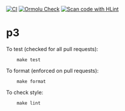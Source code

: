 [![CI](https://github.com/utgheith/p3/actions/workflows/haskell.yml/badge.svg)](https://github.com/utgheith/p3/actions/workflows/haskell.yml)
[![Ormolu Check](https://github.com/utgheith/p3/actions/workflows/ormolu-check.yml/badge.svg)](https://github.com/utgheith/p3/actions/workflows/ormolu-check.yml)
[![Scan code with HLint](https://github.com/utgheith/p3/actions/workflows/hlint.yml/badge.svg?branch=main)](https://github.com/utgheith/p3/actions/workflows/hlint.yml)

# p3

To test (checked for all pull requests):

```
    make test
```

To format (enforced on pull requests):

```
    make format
```

To check style:

```
    make lint
```


